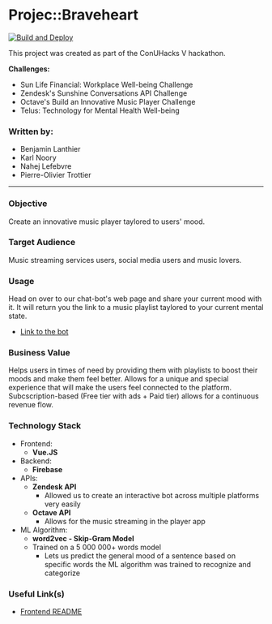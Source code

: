 # Projec::Braveheart

[![Build and Deploy](https://github.com/po-trottier/project-braveheart/workflows/Build%20and%20Deploy/badge.svg)](https://github.com/po-trottier/project-braveheart/actions)

This project was created as part of the ConUHacks V hackathon.

**Challenges:**

-  Sun Life Financial: Workplace Well-being Challenge 
-  Zendesk's Sunshine Conversations API Challenge
-  Octave's Build an Innovative Music Player Challenge
-  Telus: Technology for Mental Health Well-being

### Written by:

- Benjamin Lanthier
- Karl Noory 
- Nahej Lefebvre
- Pierre-Olivier Trottier

---

### Objective

Create an innovative music player taylored to users' mood.

### Target Audience 

Music streaming services users, social media users and music lovers.

### Usage

Head on over to our chat-bot's web page and share your current mood with it. It will return you the link to a music playlist taylored to your current mental state.

- [Link to the bot](https://m.me/105419994348348)

### Business Value

Helps users in times of need by providing them with playlists to boost their moods and make them feel better. Allows for a unique and special experience that will make the users feel connected to the platform. Subcscription-based (Free tier with ads + Paid tier) allows for a continuous revenue flow.

### Technology Stack

- Frontend:
    - **Vue.JS**
- Backend:
    - **Firebase**
- APIs:
    - **Zendesk API**
        - Allowed us to create an interactive bot across multiple platforms very easily
    - **Octave API**
        - Allows for the music streaming in the player app
- ML Algorithm:
    - **word2vec - Skip-Gram Model**
    - Trained on a 5 000 000+ words model
        - Lets us predict the general mood of a sentence based on specific words the ML algorithm was trained to recognize and categorize


### Useful Link(s)

- [Frontend README](https://github.com/po-trottier/project-braveheart/blob/master/frontend/README.md)
